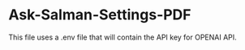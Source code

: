 # Ask-Salman-Settings-PDF

This file uses a .env file that will contain the API key for OPENAI API.
